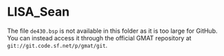 # LISA_Sean

The file `de430.bsp` is not available in this folder as it is too large for GitHub. You can instead access it through the official GMAT repository at `git://git.code.sf.net/p/gmat/git`.
